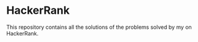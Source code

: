 # HackerRank
This repository contains all the solutions of the problems solved by my on HackerRank.
